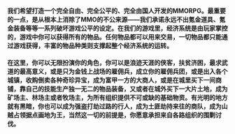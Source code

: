 #### 我们希望打造一个完全自由、完全公平的、完全由国人开发的MMORPG。最重要的一点，是从根本上消除了MMO的不公来源——我们承诺永远不出氪金道具、氪金装备等等一系列破坏游戏公平的设定。在我们的游戏里，经济系统是由玩家掌控的，游戏中你可以获得所有的物品。任何物品都可以用来交易，一切物品都只能通过游戏获得，丰富的物品种类则支撑起整个经济系统的运转。
#### 在这里，你可以无限扮演你的角色，你可以是浪迹天涯的侠客，扶贫济困，最求武道的最高意义，或是只为金钱上战场的雇佣兵，成立你的雇佣兵团，或是出入各个城镇，收购倒卖各种奇珍异宝，成为富甲一方的大商人，或是在城里买下一间商铺，靠自己的技能生产独一无二的物品装备，又或者在城外买下一大片土地，成为矿场主、林场主或者牧场主，为所有组织提供不可或缺的基础物资。有光明的地方就有黑暗，你也可以成为强盗打劫过路的行人，成为土匪劫持来往的商队，成为山贼占领据点画地为王，当然这一切的前提是，你愿意承担来自各路组织的围剿讨伐。
